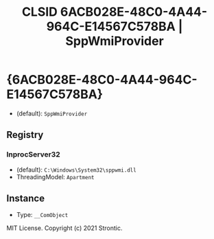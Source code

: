 ﻿---
title: "CLSID 6ACB028E-48C0-4A44-964C-E14567C578BA | SppWmiProvider"
excerpt: What is COM-Object CLSID 6ACB028E-48C0-4A44-964C-E14567C578BA?
---

# {6ACB028E-48C0-4A44-964C-E14567C578BA}

* (default): `SppWmiProvider`

## Registry


### InprocServer32

* (default): `C:\Windows\System32\sppwmi.dll`
* ThreadingModel: `Apartment`

## Instance

* Type: `__ComObject`

MIT License. Copyright (c) 2021 Strontic.


